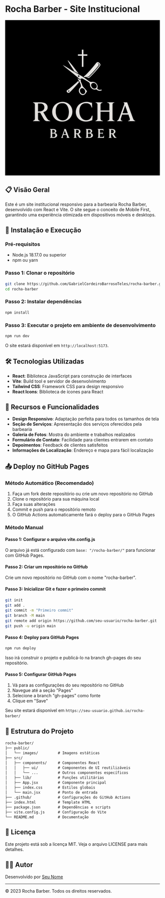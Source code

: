 # Rocha Barber - Site Institucional

![Rocha Barber Logo](./public/images/logo.png)

## 📋 Visão Geral

Este é um site institucional responsivo para a barbearia Rocha Barber, desenvolvido com React e Vite. O site segue o conceito de Mobile First, garantindo uma experiência otimizada em dispositivos móveis e desktops.

## 🚀 Instalação e Execução

### Pré-requisitos

- Node.js 18.17.0 ou superior
- npm ou yarn

### Passo 1: Clonar o repositório

```bash
git clone https://github.com/GabrielCordeiroBarrosoTeles/rocha-barber.git
cd rocha-barber
```

### Passo 2: Instalar dependências

```bash
npm install
```

### Passo 3: Executar o projeto em ambiente de desenvolvimento

```bash
npm run dev
```

O site estará disponível em `http://localhost:5173`.

## 🛠️ Tecnologias Utilizadas

- **React**: Biblioteca JavaScript para construção de interfaces
- **Vite**: Build tool e servidor de desenvolvimento
- **Tailwind CSS**: Framework CSS para design responsivo
- **React Icons**: Biblioteca de ícones para React

## 📱 Recursos e Funcionalidades

- **Design Responsivo**: Adaptação perfeita para todos os tamanhos de tela
- **Seção de Serviços**: Apresentação dos serviços oferecidos pela barbearia
- **Galeria de Fotos**: Mostra do ambiente e trabalhos realizados
- **Formulário de Contato**: Facilidade para clientes entrarem em contato
- **Depoimentos**: Feedback de clientes satisfeitos
- **Informações de Localização**: Endereço e mapa para fácil localização

## 📤 Deploy no GitHub Pages

### Método Automático (Recomendado)

1. Faça um fork deste repositório ou crie um novo repositório no GitHub
2. Clone o repositório para sua máquina local
3. Faça suas alterações
4. Commit e push para o repositório remoto
5. O GitHub Actions automaticamente fará o deploy para o GitHub Pages

### Método Manual

#### Passo 1: Configurar o arquivo vite.config.js

O arquivo já está configurado com `base: "/rocha-barber/"` para funcionar com GitHub Pages.

#### Passo 2: Criar um repositório no GitHub

Crie um novo repositório no GitHub com o nome "rocha-barber".

#### Passo 3: Inicializar Git e fazer o primeiro commit

```bash
git init
git add .
git commit -m "Primeiro commit"
git branch -M main
git remote add origin https://github.com/seu-usuario/rocha-barber.git
git push -u origin main
```

#### Passo 4: Deploy para GitHub Pages

```bash
npm run deploy
```

Isso irá construir o projeto e publicá-lo na branch gh-pages do seu repositório.

#### Passo 5: Configurar GitHub Pages

1. Vá para as configurações do seu repositório no GitHub
2. Navegue até a seção "Pages"
3. Selecione a branch "gh-pages" como fonte
4. Clique em "Save"

Seu site estará disponível em `https://seu-usuario.github.io/rocha-barber/`

## 🧩 Estrutura do Projeto

```
rocha-barber/
├── public/
│   └── images/         # Imagens estáticas
├── src/
│   ├── components/     # Componentes React
│   │   ├── ui/         # Componentes de UI reutilizáveis
│   │   └── ...         # Outros componentes específicos
│   ├── lib/            # Funções utilitárias
│   ├── App.jsx         # Componente principal
│   ├── index.css       # Estilos globais
│   └── main.jsx        # Ponto de entrada
├── .github/            # Configurações do GitHub Actions
├── index.html          # Template HTML
├── package.json        # Dependências e scripts
├── vite.config.js      # Configuração do Vite
└── README.md           # Documentação
```

## 📝 Licença

Este projeto está sob a licença MIT. Veja o arquivo LICENSE para mais detalhes.

## 👨‍💻 Autor

Desenvolvido por [Seu Nome](https://github.com/seu-usuario)

---

© 2023 Rocha Barber. Todos os direitos reservados.
